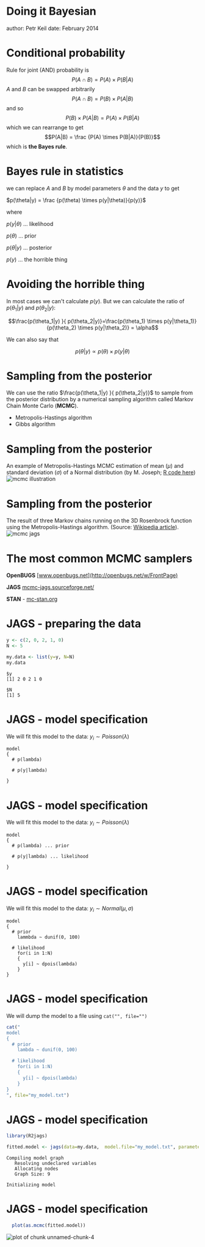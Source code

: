 Doing it Bayesian
========================================================
author: Petr Keil
date: February 2014

Conditional probability
========================================================
Rule for joint (AND) probability is
$$P(A \cap B) = P(A) \times P(B|A)$$
$A$ and $B$ can be swapped arbitrarily
$$P(A \cap B) = P(B) \times P(A|B)$$
and so
$$P(B) \times P(A|B) = P(A) \times P(B|A)$$
which we can rearrange to get
$$P(A|B) = \frac {P(A) \times P(B|A)}{P(B)}$$
which is **the Bayes rule**.

Bayes rule in statistics
========================================================
we can replace $A$ and $B$ by model parameters $\theta$ and the data $y$ to get 

$p(\theta|y) = \frac {p(\theta) \times p(y|\theta)}{p(y)}$

where

$p(y|\theta)$ ... likelihood

$p(\theta)$ ... prior

$p(\theta|y)$ ... posterior

$p(y)$ ... the horrible thing

Avoiding the horrible thing
========================================================

In most cases we can't calculate $p(y)$. But we can calculate the ratio of $p(\theta_1|y)$ and  $p(\theta_2|y)$:

$$\frac{p(\theta_1|y) }{ p(\theta_2|y)}=\frac{p(\theta_1) \times p(y|\theta_1)}{p(\theta_2) \times p(y|\theta_2)} = \alpha$$

We can also say that 

$$p(\theta|y) \propto p(\theta) \times p(y|\theta) $$

Sampling from the posterior
========================================================

We can use the ratio $\frac{p(\theta_1|y) }{ p(\theta_2|y)}$ to sample from the posterior distribution by a numerical sampling algorithm called Markov Chain Monte Carlo (**MCMC**).
- Metropolis-Hastings algorithm
- Gibbs algorithm


Sampling from the posterior
========================================================

An example of Metropolis-Hastings MCMC estimation of mean ($\mu$) and standard deviation ($\sigma$) of a Normal distribution (by M. Joseph; [R code here](http://mbjoseph.github.io/blog/2013/09/08/metropolis/))
![mcmc illustration](http://mbjoseph.github.io/images/metrop.gif) 

Sampling from the posterior
========================================================
The result of three Markov chains running on the 3D Rosenbrock function using the Metropolis-Hastings algorithm. (Source: [Wikipedia article](http://en.wikipedia.org/wiki/Metropolis%E2%80%93Hastings_algorithm)).
![mcmc jags](how_to_bayes-figure/dick.png)

The most common MCMC samplers
========================================================
**OpenBUGS** [www.openbugs.net](http://openbugs.net/w/FrontPage)

**JAGS** [mcmc-jags.sourceforge.net/](http://mcmc-jags.sourceforge.net/)

**STAN** - [mc-stan.org](mc-stan.org)


JAGS - preparing the data
========================================================

```r
y <- c(2, 0, 2, 1, 0)
N <- 5

my.data <- list(y=y, N=N)
my.data
```

```
$y
[1] 2 0 2 1 0

$N
[1] 5
```


JAGS - model specification
========================================================
We will fit this model to the data:
$y_i \sim Poisson(\lambda)$

```
model
{
  # p(lambda) 
  
  # p(y|lambda)
  
}
```

JAGS - model specification
========================================================
We will fit this model to the data:
$y_i \sim Poisson(\lambda)$

```
model
{
  # p(lambda) ... prior
  
  # p(y|lambda) ... likelihood
  
}
```

JAGS - model specification
========================================================
We will fit this model to the data:
$y_i \sim Normal(\mu, \sigma)$

```
model
{
  # prior
    lammbda ~ dunif(0, 100)

  # likelihood
    for(i in 1:N)
    {
      y[i] ~ dpois(lambda)    
    }
}
```

JAGS - model specification
========================================================
We will dump the model to a file using ```cat("", file="")```


```r
cat("
model
{
  # prior
    lambda ~ dunif(0, 100)

  # likelihood
    for(i in 1:N)
    {
      y[i] ~ dpois(lambda)    
    }
}
", file="my_model.txt")
```


JAGS - model specification
========================================================

```r
library(R2jags)

fitted.model <- jags(data=my.data,  model.file="my_model.txt", parameters.to.save="lambda", n.chains=1, n.iter=200, n.burnin=100)
```

```
Compiling model graph
   Resolving undeclared variables
   Allocating nodes
   Graph Size: 9

Initializing model
```


JAGS - model specification
========================================================

```r
  plot(as.mcmc(fitted.model))
```

![plot of chunk unnamed-chunk-4](how_to_bayes-figure/unnamed-chunk-4.png) 





